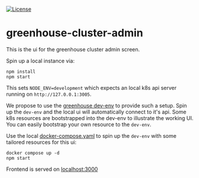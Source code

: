 [![License](https://img.shields.io/badge/License-Apache%202.0-blue.svg)](LICENSE)

# greenhouse-cluster-admin

This is the ui for the greenhouse cluster admin screen.

Spin up a local instance via:

```
npm install
npm start
```

This sets `NODE_ENV=development` which expects an local k8s api server running on `http://127.0.0.1:3005`.

We propose to use the [greenhouse dev-env](https://github.com/cloudoperators/greenhouse-extensions/tree/main/dev-env) to provide such a setup.
Spin up the `dev-env` and the local ui will automatically connect to it's api.
Some k8s resources are bootstrapped into the dev-env to illustrate the working UI.
You can easily bootstrap your own resource to the `dev-env`.

Use the local [docker-compose.yaml](./docker-compose.yaml) to spin up the `dev-env` with some tailored resources for this ui:

```
docker compose up -d
npm start
```

Frontend is served on [localhost:3000](http://localhost:3000)
